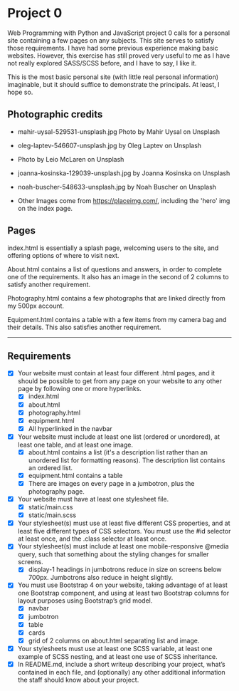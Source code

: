 # Project 0

Web Programming with Python and JavaScript project 0 calls for a personal site containing a few pages on any subjects. This site serves to satisfy those requirements. I have had some previous experience making basic websites.  However, this exercise has still proved very useful to me as I have not really explored SASS/SCSS before, and I have to say, I like it.

This is the most basic personal site (with little real personal information) imaginable, but it should suffice to demonstrate the principals. At least, I hope so.

## Photographic credits
- mahir-uysal-529531-unsplash.jpg Photo by Mahir Uysal on Unsplash
- oleg-laptev-546607-unsplash.jpg by Oleg Laptev on Unsplash
- Photo by Leio McLaren on Unsplash
- joanna-kosinska-129039-unsplash.jpg by Joanna Kosinska on Unsplash
- noah-buscher-548633-unsplash.jpg by Noah Buscher on Unsplash

- Other Images come from https://placeimg.com/, including the 'hero' img on the index page.

## Pages
index.html is essentially a splash page, welcoming users to the site, and offering options of where to visit next.

About.html contains a list of questions and answers, in order to complete one of the requirements. It also has an image in the second of 2 columns to satisfy another requirement.

Photography.html contains a few photographs that are linked directly from my 500px account.

Equipment.html contains a table with a few items from my camera bag and their details. This also satisfies another requirement.

----
## Requirements

- [x] Your website must contain at least four different .html pages, and it should be possible to get from any page on your website to any other page by following one or more hyperlinks.
    - [x] index.html
    - [x] about.html
    - [x] photography.html
    - [x] equipment.html
    - [x] All hyperlinked in the navbar
- [x] Your website must include at least one list (ordered or unordered), at least one table, and at least one image.
    - [x] about.html contains a list (it's a description list rather than an unordered list for formatting reasons). The description list contains an ordered list.
    - [x] equipment.html contains a table
    - [x] There are images on every page in a jumbotron, plus the photography page.
- [x] Your website must have at least one stylesheet file.
    - [x] static/main.css
    - [x] static/main.scss
- [x] Your stylesheet(s) must use at least five different CSS properties, and at least five different types of CSS selectors. You must use the #id selector at least once, and the .class selector at least once.
- [x] Your stylesheet(s) must include at least one mobile-responsive @media query, such that something about the styling changes for smaller screens.
    - [x] display-1 headings in jumbotrons reduce in size on screens below 700px. Jumbotrons also reduce in height slightly.
- [x] You must use Bootstrap 4 on your website, taking advantage of at least one Bootstrap component, and using at least two Bootstrap columns for layout purposes using Bootstrap’s grid model.
    - [x] navbar
    - [x] jumbotron
    - [x] table
    - [x] cards
    - [x] grid of 2 columns on about.html separating list and image.
- [x] Your stylesheets must use at least one SCSS variable, at least one example of SCSS nesting, and at least one use of SCSS inheritance.
- [x] In README.md, include a short writeup describing your project, what’s contained in each file, and (optionally) any other additional information the staff should know about your project.